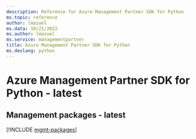 ```yaml
---
description: Reference for Azure Management Partner SDK for Python
ms.topic: reference
author: lmazuel
ms.data: 10/21/2022
ms.author: lmazuel
ms.service: managementpartner
title: Azure Management Partner SDK for Python
ms.devlang: python
---
```

# Azure Management Partner SDK for Python - latest

## Management packages - latest
[!INCLUDE [mgmt-packages](management-partner-mgmt-index.md)]